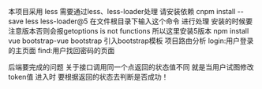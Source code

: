 本项目采用 less 需要通过less、less-loader处理
请安装依赖 cnpm install --save less less-loader@5 在文件根目录下输入这个命令 进行处理
安装的时候要注意版本否则会报getoptions is not functions 所以这里安装5版本
npm install vue bootstrap-vue bootstrap  引入bootstrap模板
 项目路由分析
 login:用户登录的主页面
 find:用户找回密码的页面

 后端要完成的问题
   关于接口调用同一个点返回的状态值不同 就是当用户试图修改token值 进入时 要根据返回的状态去判断是否成功！
